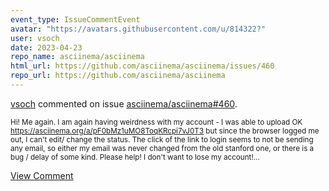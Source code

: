 ```yaml
---
event_type: IssueCommentEvent
avatar: "https://avatars.githubusercontent.com/u/814322?"
user: vsoch
date: 2023-04-23
repo_name: asciinema/asciinema
html_url: https://github.com/asciinema/asciinema/issues/460
repo_url: https://github.com/asciinema/asciinema
---
```


<a href='https://github.com/vsoch' target='_blank'>vsoch</a> commented on issue <a href='https://github.com/asciinema/asciinema/issues/460' target='_blank'>asciinema/asciinema#460</a>.

<small>Hi! Me again. I am again having weirdness with my account - I was able to upload OK https://asciinema.org/a/pF0bMz1uMO8ToqKRcpi7vJ0T3 but since the browser logged me out, I can't edit/ change the status. The click of the link to login seems to not be sending any email, so either my email was never changed from the old stanford one, or there is a bug / delay of some kind. Please help! I don't want to lose my account!...</small>

<a href='https://github.com/asciinema/asciinema/issues/460' target='_blank'>View Comment</a>